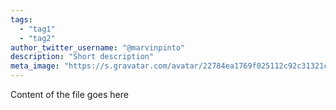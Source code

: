 ```yaml
---
tags:
  - "tag1"
  - "tag2"
author_twitter_username: "@marvinpinto"
description: "Short description"
meta_image: "https://s.gravatar.com/avatar/22784ea1769f025112c92c31321c6bf1?s=400"
---
```


Content of the file goes here
